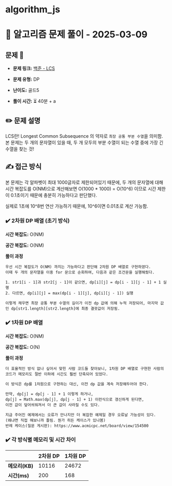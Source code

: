 # algorithm_js

# 📝 알고리즘 문제 풀이 - 2025-03-09

## 문제 📖

- **문제 링크:** [백준 - LCS](https://www.acmicpc.net/problem/9251)

- **문제 유형:** DP

- **난이도:** 골드5

- **풀이 시간:** ⏳ 40분 + a

## ✏️ 문제 설명

LCS란! Longest Common Subsequence 의 약자로 `최장 공통 부분 수열`을 의미함.
본 문제는 두 개의 문자열이 있을 때, 두 개 모두의 부분 수열이 되는 수열 중에 가장 긴 수열을 찾는 것!

## ✍ 접근 방식

본 문제는 각 알파벳이 최대 1000글자로 제한되어있기 때문에, 두 개의 문자열에 대해 시간 복잡도를 O(NM)으로 계산해보면 O(1000 \* 1000) = O(10^6) 이므로 시간 제한이 0.1초이기 때문에 충분히 가능하다고 판단했다.

실제로 1초에 10^8번 연산 가능하기 때문에, 10^6이면 0.01초로 계산 가능함.

### ✔️ 2차원 DP 배열 (초기 방식)

**시간 복잡도:** O(NM)

**공간 복잡도:** O(NM)

**풀이 과정**

```
우선 시간 복잡도가 O(NM) 까지는 가능하다고 판단해 2차원 DP 배열로 구현하였다.
이때 두 개의 문자열을 이중 for 문으로 순회하여, 다음과 같은 조건문을 실행해줬다.

1. str1[i - 1]과 str2[j - 1]이 같으면, dp[i][j] = dp[i - 1][j - 1] + 1 실행
2. 다르면, dp[i][j] = max(dp[i - 1][j], dp[i][j - 1]) 실행

이렇게 채우면 최장 공통 부분 수열의 길이가 이전 dp 값에 의해 누적 저장되어, 마지막 값인 dp[str1.length][str2.length]에 최종 결괏값이 저장됨.
```

### ✔️ 1차원 DP 배열

**시간 복잡도:** O(NM)

**공간 복잡도:** O(N)

**풀이 과정**

```
더 효율적인 방식 없나 싶어서 맞힌 사람 코드들 찾아보니, 1차원 DP 배열로 구현한 사람의 코드가 메모리도 절반 이하에 시간도 훨씬 단축되어 있었다.

이 방식은 dp를 1차원으로 구현하는 대신, 이전 dp 값을 계속 저장해두어야 한다.

만약, dp[j] = dp[j - 1] + 1 이렇게 하거나,
dp[j] = Math.max(dp[j], dp[j - 1] + 1) 이런식으로 갱신하게 된다면,
이전 값이 덮어씌워져서 더 큰 값이 사라질 수도 있다.

지금 주어진 예제에서는 오류가 안나지만 더 복잡한 예제일 경우 오류날 가능성이 있다.
(왜냐면 직접 해보니까 틀림. 뭔가 히든 케이스가 있나봄)
반례 케이스(질문 게시판): https://www.acmicpc.net/board/view/154500
```

### ✔️ 각 방식별 메모리 및 시간 차이

|                | 2차원 DP | 1차원 DP |
| -------------- | -------- | -------- |
| **메모리(KB)** | 10116    | 24672    |
| **시간(ms)**   | 200      | 168      |
